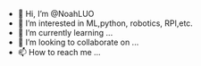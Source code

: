 - 👋 Hi, I’m @NoahLUO
- 👀 I’m interested in ML,python, robotics, RPI,etc.
- 🌱 I’m currently learning ...
- 💞️ I’m looking to collaborate on ...
- 📫 How to reach me ...

<!---
NoahLUO/NoahLUO is a ✨ special ✨ repository because its `README.md` (this file) appears on your GitHub profile.
You can click the Preview link to take a look at your changes.
--->
